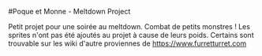 #Poque et Monne - Meltdown Project

Petit projet pour une soirée au meltdown. Combat de petits monstres !
Les sprites n'ont pas été ajoutés au projet à cause de leurs poids.
Certains sont trouvable sur les wiki d'autre proviennes de https://www.furretturret.com